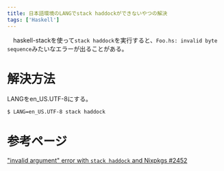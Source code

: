 ```yaml
---
title: 日本語環境のLANGでstack haddockができないやつの解決
tags: ['Haskell']
---
```

　haskell-stackを使って`stack haddock`を実行すると、`Foo.hs: invalid byte sequence`みたいなエラーが出ることがある。

# 解決方法
LANGをen_US.UTF-8にする。

```console
$ LANG=en_US.UTF-8 stack haddock
```

# 参考ページ
["invalid argument" error with `stack haddock` and Nixpkgs #2452](https://github.com/commercialhaskell/stack/issues/2452)
